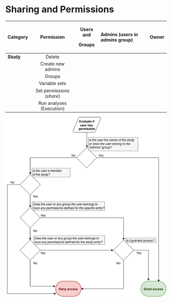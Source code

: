# Sharing and Permissions

<table>
  <thead>
    <tr>
      <th style="text-align:left"><b>Category</b>
      </th>
      <th style="text-align:center"><b>Permission</b>
      </th>
      <th style="text-align:center">
        <p><b>Users and </b>
        </p>
        <p><b>Groups</b>
        </p>
      </th>
      <th style="text-align:left"><b>Admins (users in </b><em><b>admins</b></em><b> group)</b>
      </th>
      <th style="text-align:left"><b>Owner</b>
      </th>
    </tr>
  </thead>
  <tbody>
    <tr>
      <td style="text-align:left"><b>Study</b>
      </td>
      <td style="text-align:center">Delete</td>
      <td style="text-align:center"></td>
      <td style="text-align:left"></td>
      <td style="text-align:left"></td>
    </tr>
    <tr>
      <td style="text-align:left"></td>
      <td style="text-align:center">Create new admins</td>
      <td style="text-align:center"></td>
      <td style="text-align:left"></td>
      <td style="text-align:left"></td>
    </tr>
    <tr>
      <td style="text-align:left"></td>
      <td style="text-align:center">Groups</td>
      <td style="text-align:center"></td>
      <td style="text-align:left"></td>
      <td style="text-align:left"></td>
    </tr>
    <tr>
      <td style="text-align:left"></td>
      <td style="text-align:center">Variable sets</td>
      <td style="text-align:center"></td>
      <td style="text-align:left"></td>
      <td style="text-align:left"></td>
    </tr>
    <tr>
      <td style="text-align:left"></td>
      <td style="text-align:center">Set permissions (<em>share</em>)</td>
      <td style="text-align:center"></td>
      <td style="text-align:left"></td>
      <td style="text-align:left"></td>
    </tr>
    <tr>
      <td style="text-align:left"></td>
      <td style="text-align:center">Run analyses (Execution)</td>
      <td style="text-align:center"></td>
      <td style="text-align:left"></td>
      <td style="text-align:left"></td>
    </tr>
  </tbody>
</table>

![Decision Algorithm for granting permissions ](../../.gitbook/assets/image%20%282%29.png)




